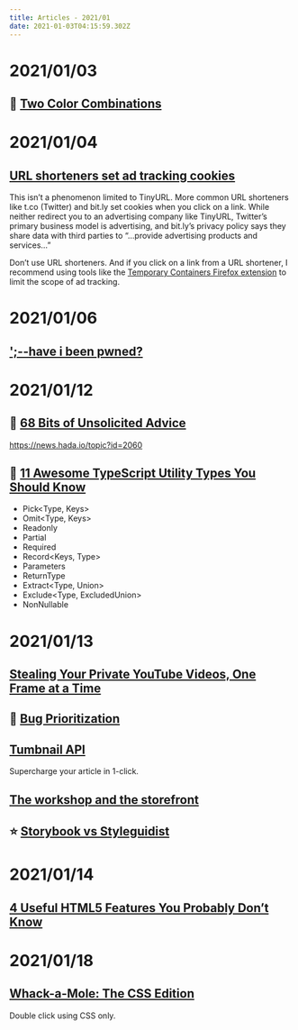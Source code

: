```yaml
---
title: Articles - 2021/01
date: 2021-01-03T04:15:59.302Z
---
```

# 2021/01/03

## 🌟 [Two Color Combinations](https://2colors.colorion.co/)

# 2021/01/04

## [URL shorteners set ad tracking cookies](https://ylukem.com/blog/url-shorteners-set-ad-tracking-cookies)
This isn’t a phenomenon limited to TinyURL. More common URL shorteners like t.co (Twitter) and bit.ly set cookies when you click on a link. While neither redirect you to an advertising company like TinyURL, Twitter’s primary business model is advertising, and bit.ly’s privacy policy says they share data with third parties to “…provide advertising products and services…”

Don’t use URL shorteners. And if you click on a link from a URL shortener, I recommend using tools like the [Temporary Containers Firefox extension](https://addons.mozilla.org/en-US/firefox/addon/temporary-containers/) to limit the scope of ad tracking.

# 2021/01/06

## [';--have i been pwned?](https://haveibeenpwned.com/)

# 2021/01/12

## 🌟 [68 Bits of Unsolicited Advice](https://kk.org/thetechnium/68-bits-of-unsolicited-advice/)
https://news.hada.io/topic?id=2060

## 🌟 [11 Awesome TypeScript Utility Types You Should Know](https://kais.blog/p/11-awesome-typescript-utility-types-you-should-know)

- Pick<Type, Keys>
- Omit<Type, Keys>
- Readonly<Type>
- Partial<Type>
- Required<Type>
- Record<Keys, Type>
- Parameters<Type>
- ReturnType<Type>
- Extract<Type, Union>
- Exclude<Type, ExcludedUnion>
- NonNullable<Type>

# 2021/01/13

## [Stealing Your Private YouTube Videos, One Frame at a Time](https://bugs.xdavidhu.me/google/2021/01/11/stealing-your-private-videos-one-frame-at-a-time/)

## 🌟 [Bug Prioritization](https://webkit.org/bug-prioritization/)

## [Tumbnail API](https://thumbnail.ai/)

Supercharge your article in 1-click.

## [The workshop and the storefront](https://bradfrost.com/blog/post/the-workshop-and-the-storefront/)

## ⭐️ [Storybook vs Styleguidist](https://www.chromatic.com/blog/storybook-vs-styleguidist/)

# 2021/01/14

## [4 Useful HTML5 Features You Probably Don’t Know](https://medium.com/javascript-in-plain-english/4-useful-html5-features-you-probably-dont-know-a4be822378d0)

# 2021/01/18

## [Whack-a-Mole: The CSS Edition](https://css-tricks.com/whack-a-mole-the-css-edition/)

Double click using CSS only.